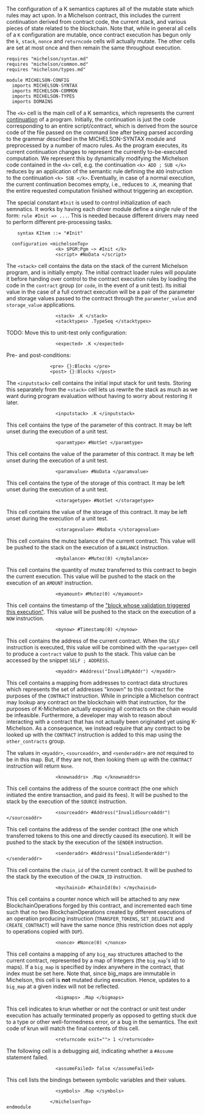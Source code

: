 The configuration of a K semantics captures all of the mutable state which rules
may act upon. In a Michelson contract, this includes the current continuation
derived from contract code, the current stack, and various pieces of state
related to the blockchain. Note that, while in general all cells of a `K`
configuration are mutable, once contract execution has begun only the `k`,
`stack`, `nonce` and `returncode` cells will actually mutate. The other cells
are set at most once and then remain the same throughout execution.

```k
requires "michelson/syntax.md"
requires "michelson/common.md"
requires "michelson/types.md"

module MICHELSON-CONFIG
  imports MICHELSON-SYNTAX
  imports MICHELSON-COMMON
  imports MICHELSON-TYPES
  imports DOMAINS
```

The `<k>` cell is the main cell of a K semantics, which represents the current
[continuation](https://en.wikipedia.org/wiki/Continuation) of a program.
Initially, the continuation is just the code corresponding to an entire
script/contract, which is derived from the source code of the file passed on the
command line after being parsed according to the grammar described in the
MICHELSON-SYNTAX module and preprocessed by a number of macro rules. As the
program executes, its current continuation changes to represent the currently
to-be-executed computation. We represent this by dynamically modifying the
Michelson code contained in the `<k>` cell, e.g. the continuation
`<k> ADD ; SUB </k>` reduces by an application of the semantic rule defining the
`ADD` instruction to the continuation `<k> SUB </k>`. Eventually, in case of a
normal execution, the current continuation becomes empty, i.e., reduces to `.K`,
meaning that the entire requested computation finished without triggering an
exception.

The special constant `#Init` is used to control initialization of each
semnatics. It works by having each driver module define a single rule of the
form: `rule #Init => ...`. This is needed because different drivers may need to
perform different pre-processing tasks.

```k
    syntax KItem ::= "#Init"
```

```k
  configuration <michelsonTop>
                  <k> $PGM:Pgm ~> #Init </k>
                  <script> #NoData </script>
```

The `<stack>` cell contains the data on the stack of the current Michelson
program, and is initially empty. The initial contract loader rules will populate
it before handing over control to the contract execution rules by loading the
code in the `contract` group (or `code`, in the event of a unit test). Its
initial value in the case of a full contract execution will be a pair of the
parameter and storage values passed to the contract through the
`parameter_value` and `storage_value` applications.

```k
                  <stack> .K </stack>
                  <stacktypes> .TypeSeq </stacktypes>
```

TODO: Move this to unit-test only configuration:

```k
                  <expected> .K </expected>
```

Pre- and post-conditions:

```k
                <pre> {}:Blocks </pre>
                <post> {}:Blocks </post>
```


The `<inputstack>` cell contains the initial input stack for unit tests. Storing
this separately from the `<stack>` cell lets us rewrite the stack as much as we
want during program evaluation without having to worry about restoring it later.

```k
                  <inputstack> .K </inputstack>
```

This cell contains the type of the parameter of this contract. It may be left
unset during the execution of a unit test.

```k
                  <paramtype> #NotSet </paramtype>
```

This cell contains the value of the parameter of this contract. It may be left
unset during the execution of a unit test.

```k
                  <paramvalue> #NoData </paramvalue>
```

This cell contains the type of the storage of this contract. It may be left
unset during the execution of a unit test.

```k
                  <storagetype> #NotSet </storagetype>
```

This cell contains the value of the storage of this contract. It may be left
unset during the execution of a unit test.

```k
                  <storagevalue> #NoData </storagevalue>
```

This cell contains the mutez balance of the current contract. This value will be
pushed to the stack on the execution of a `BALANCE` instruction.

```k
                  <mybalance> #Mutez(0) </mybalance>
```

This cell contains the quantity of mutez transferred to this contract to begin
the current execution. This value will be pushed to the stack on the execution
of an `AMOUNT` instruction.

```k
                  <myamount> #Mutez(0) </myamount>
```

This cell contains the timestamp of the ["block whose validation triggered this
execution"](https://tezos.gitlab.io/whitedoc/michelson.html). This value will be
pushed to the stack on the execution of a `NOW` instruction.

```k
                  <mynow> #Timestamp(0) </mynow>
```

This cell contains the address of the current contract. When the `SELF`
instruction is executed, this value will be combined with the `<paramtype>` cell
to produce a `contract` value to push to the stack. This value can be accessed
by the snippet `SELF ; ADDRESS`.

[//]: # (Note that next proposal will probably add a SELF_ADDRESS instruction for this: https://gitlab.com/cryptiumlabs/tezos/-/merge_requests/75)

```k
                  <myaddr> #Address("InvalidMyAddr") </myaddr>
```

This cell contains a mapping from addresses to contract data structures which
represents the set of addresses "known" to this contract for the purposes of the
`CONTRACT` instruction. While in principle a Michelson contract may lookup any
contract on the blockchain with that instruction, for the purposes of
K-Michelson actually exposing all contracts on the chain would be infeasible.
Furthermore, a developer may wish to reason about interacting with a contract
that has not actually been originated yet using K-Michelson. As a consequence,
we instead require that any contract to be looked up with the `CONTRACT`
instruction is added to this map using the `other_contracts` group.

The values in `<myaddr>`, `<sourceaddr>`, and `<senderaddr>` are *not* required
to be in this map. But, if they are not, then looking them up with the
`CONTRACT` instruction will return `None`.

```k
                  <knownaddrs> .Map </knownaddrs>
```

This cell contains the address of the source contract (the one which initiated
the entire transaction, and paid its fees). It will be pushed to the stack by
the execution of the `SOURCE` instruction.

```k
                  <sourceaddr> #Address("InvalidSourceAddr") </sourceaddr>
```

This cell contains the address of the sender contract (the one which transferred
tokens to this one and directly caused its execution). It will be pushed to the
stack by the execution of the `SENDER` instruction.

```k
                  <senderaddr> #Address("InvalidSenderAddr") </senderaddr>
```

This cell contains the `chain_id` of the current contract. It will be pushed to
the stack by the execution of the `CHAIN_ID` instruction.

```k
                  <mychainid> #ChainId(0x) </mychainid>
```

This cell contains a counter nonce which will be attached to any new
BlockchainOperations forged by this contract, and incremented each time such
that no two BlockchainOperations created by different executions of an operation
producing instruction (`TRANSFER_TOKENS`, `SET_DELEGATE` and `CREATE_CONTRACT`)
will have the same nonce (this restriction does not apply to operations copied
with `DUP`).

```k
                  <nonce> #Nonce(0) </nonce>
```

This cell contains a mapping of any `big_map` structures attached to the current
contract, represented by a map of Integers (the `big_map`'s id) to maps). If a
`big_map` is specified by index anywhere in the contract, that index must be set
here. Note that, since big\_maps are immutable in Michelson, this cell is
**not** mutated during execution. Hence, updates to a `big_map` at a given index
will not be reflected.

[//]: # (I find it a bit strange to say that `big_map` are immutable; the purpose of the
UPDATE instruction is really to update the `big_map`; it is however true that the
`big_map` is not updated during the execution but right after execution.)

```k
                  <bigmaps> .Map </bigmaps>
```

This cell indicates to krun whether or not the contract or unit test under
execution has actually terminated properly as opposed to getting stuck due to a
type or other well-formedness error, or a bug in the semantics. The exit code of
krun will match the final contents of this cell.

```k
                  <returncode exit=""> 1 </returncode>
```

The following cell is a debugging aid, indicating whether a `#Assume` statement
failed.

```k
                  <assumeFailed> false </assumeFailed>
```

This cell lists the bindings between symbolic variables and their values.

```k
                  <symbols> .Map </symbols>
```

```k
                </michelsonTop>
endmodule
```
